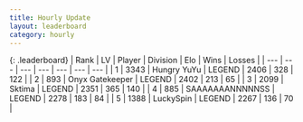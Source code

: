 ```yaml
---
title: Hourly Update
layout: leaderboard
category: hourly
---
```


{: .leaderboard}
| Rank | LV | Player | Division | Elo | Wins | Losses |
| --- | --- | --- | --- | --- | --- | --- |
| <span data-change="1">1</span> | 3343 | <span title="ID: 164871">Hungry YuYu</span> | LEGEND | <span data-change="6">2406</span> | <span data-change="2">328</span> | <span data-change="0">122</span> |
| <span data-change="-1">2</span> | 893 | <span title="ID: 402846">Onyx Gatekeeper</span> | LEGEND | <span data-change="0">2402</span> | <span data-change="0">213</span> | <span data-change="0">65</span> |
| <span data-change="0">3</span> | 2099 | <span title="ID: 353063">Sktima</span> | LEGEND | <span data-change="0">2351</span> | <span data-change="0">365</span> | <span data-change="0">140</span> |
| <span data-change="0">4</span> | 885 | <span title="ID: 174294">SAAAAAAANNNNNSS</span> | LEGEND | <span data-change="-22">2278</span> | <span data-change="2">183</span> | <span data-change="2">84</span> |
| <span data-change="0">5</span> | 1388 | <span title="ID: 498412">LuckySpin</span> | LEGEND | <span data-change="0">2267</span> | <span data-change="0">136</span> | <span data-change="0">70</span> |